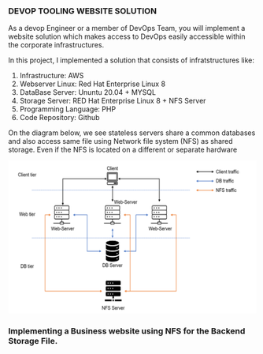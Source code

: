 ### DEVOP TOOLING WEBSITE SOLUTION


As a devop Engineer or  a member of DevOps Team, you will implement a website solution which makes access to DevOps easily accessible within the corporate infrastructures.

In this project, I implemented a solution that consists of infratstructures like:
1) Infrastructure: AWS 
2) Webserver Linux: Red Hat Enterprise Linux 8
3) DataBase Server: Ununtu 20.04 + MYSQL
4) Storage Server: RED Hat Enterprise Linux 8 + NFS Server
5) Programming Language: PHP
6) Code Repository: Github



On the diagram below, we see stateless servers share a common databases and also access same file using  Network file system (NFS) as shared storage. Even if the NFS is located on a different or separate hardware 


![Alt text](image.png)


### Implementing a Business website using NFS for the Backend Storage File.